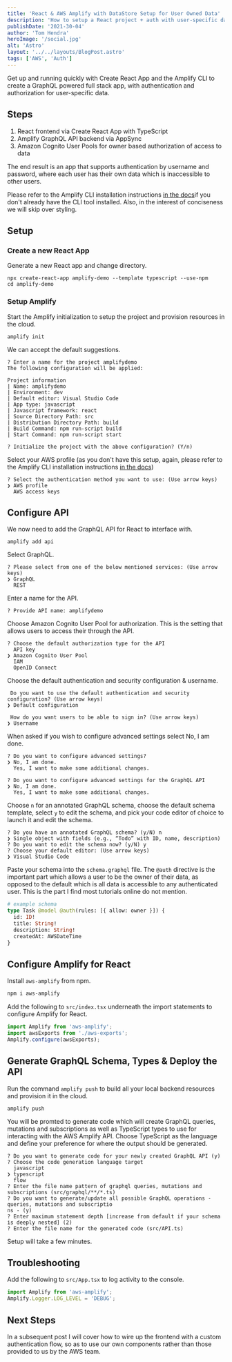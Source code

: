 ```yaml
---
title: 'React & AWS Amplify with DataStore Setup for User Owned Data'
description: 'How to setup a React project + auth with user-specific data + DataStore for easy offline functionality.'
publishDate: '2021-30-04'
author: 'Tom Hendra'
heroImage: '/social.jpg'
alt: 'Astro'
layout: '../../layouts/BlogPost.astro'
tags: ['AWS', 'Auth']
---
```


Get up and running quickly with Create React App and the Amplify CLI to create a GraphQL powered full stack app, with authentication and authorization for user-specific data.

## Steps

1. React frontend via Create React App with TypeScript
2. Amplify GraphQL API backend via AppSync
3. Amazon Cognito User Pools for owner based authorization of access to data

The end result is an app that supports authentication by username and password, where each user has their own data which is inaccessible to other users.

Please refer to the Amplify CLI installation instructions [in the docs](https://docs.amplify.aws/cli/start/install)if you don't already have the CLI tool installed. Also, in the interest of conciseness we will skip over styling.

## Setup

### Create a new React App

Generate a new React app and change directory.

```shell
npx create-react-app amplify-demo --template typescript --use-npm
cd amplify-demo
```

### Setup Amplify

Start the Amplify initialization to setup the project and provision resources in the cloud.

```shell
amplify init
```

We can accept the default suggestions.

```shell
? Enter a name for the project amplifydemo
The following configuration will be applied:

Project information
| Name: amplifydemo
| Environment: dev
| Default editor: Visual Studio Code
| App type: javascript
| Javascript framework: react
| Source Directory Path: src
| Distribution Directory Path: build
| Build Command: npm run-script build
| Start Command: npm run-script start

? Initialize the project with the above configuration? (Y/n)
```

Select your AWS profile (as you don't have this setup, again, please refer to the Amplify CLI installation instructions [in the docs](https://docs.amplify.aws/cli/start/install))

```shell
? Select the authentication method you want to use: (Use arrow keys)
❯ AWS profile
  AWS access keys
```

## Configure API

We now need to add the GraphQL API for React to interface with.

```shell
amplify add api
```

Select GraphQL.

```shell
? Please select from one of the below mentioned services: (Use arrow keys)
❯ GraphQL
  REST
```

Enter a name for the API.

```shell
? Provide API name: amplifydemo
```

Choose Amazon Cognito User Pool for authorization. This is the setting that allows users to access their through the API.

```shell
? Choose the default authorization type for the API
  API key
❯ Amazon Cognito User Pool
  IAM
  OpenID Connect
```

Choose the default authentication and security configuration & username.

```shell
 Do you want to use the default authentication and security configuration? (Use arrow keys)
❯ Default configuration

 How do you want users to be able to sign in? (Use arrow keys)
❯ Username
```

When asked if you wish to configure advanced settings select No, I am done.

```shell
? Do you want to configure advanced settings?
❯ No, I am done.
  Yes, I want to make some additional changes.

? Do you want to configure advanced settings for the GraphQL API
❯ No, I am done.
  Yes, I want to make some additional changes.
```

Choose `n` for an annotated GraphQL schema, choose the default schema template, select `y` to edit the schema, and pick your code editor of choice to launch it and edit the schema.

```shell
? Do you have an annotated GraphQL schema? (y/N) n
❯ Single object with fields (e.g., “Todo” with ID, name, description)
? Do you want to edit the schema now? (y/N) y
? Choose your default editor: (Use arrow keys)
❯ Visual Studio Code
```

Paste your schema into the `schema.graphql` file. The `@auth` directive is the important part which allows a user to be the owner of their data, as opposed to the default which is all data is accessible to any authenticated user. This is the part I find most tutorials online do not mention.

```graphql
# example schema
type Task @model @auth(rules: [{ allow: owner }]) {
  id: ID!
  title: String!
  description: String!
  createdAt: AWSDateTime
}
```

## Configure Amplify for React

Install `aws-amplify` from npm.

```bash
npm i aws-amplify
```

Add the following to `src/index.tsx` underneath the import statements to configure Amplify for React.

```js
import Amplify from 'aws-amplify';
import awsExports from './aws-exports';
Amplify.configure(awsExports);
```

## Generate GraphQL Schema, Types & Deploy the API

Run the command `amplify push` to build all your local backend resources and provision it in the cloud.

```shell
amplify push
```

You will be promted to generate code which will create GraphQL queries, mutations and subscriptions as well as TypeScript types to use for interacting with the AWS Amplify API. Choose TypeScript as the language and define your preference for where the output should be generated.

```shell
? Do you want to generate code for your newly created GraphQL API (y)
? Choose the code generation language target
  javascript
❯ typescript
  flow
? Enter the file name pattern of graphql queries, mutations and subscriptions (src/graphql/**/*.ts)
? Do you want to generate/update all possible GraphQL operations - queries, mutations and subscriptio
ns - (y)
? Enter maximum statement depth [increase from default if your schema is deeply nested] (2)
? Enter the file name for the generated code (src/API.ts)
```

Setup will take a few minutes.

## Troubleshooting

Add the following to `src/App.tsx` to log activity to the console.

```js
import Amplify from 'aws-amplify';
Amplify.Logger.LOG_LEVEL = 'DEBUG';
```

## Next Steps

In a subsequent post I will cover how to wire up the frontend with a custom authentication flow, so as to use our own components rather than those provided to us by the AWS team.
